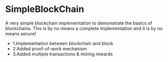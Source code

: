 # SimpleBlockChain
A very simple blockchain implementation to demonstrate the basics of blockchains. This is by no means a complete implementation and it is by no means secure!

* 1.Implementation between blockchain and block
* 2.Added proof-of-work mechanism
* 3.Added multiple transactions & mining rewards


